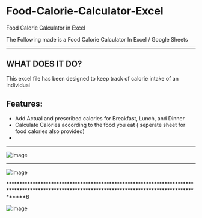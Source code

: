# Food-Calorie-Calculator-Excel
Food Calorie Calculator in Excel

The Following made is a Food Calorie Calculator In Excel / Google Sheets
*********************************************************************************************************************************************************

## WHAT DOES IT DO?

This excel file has been designed to keep track of calorie intake of an individual

## Features:
* Add Actual and prescribed calories for Breakfast, Lunch, and Dinner
* Calculate Calories according to the food you eat ( seperate sheet for food calories also provided)
* 

*******************************************************************************************************************************************************
![image](https://user-images.githubusercontent.com/71342062/170806338-8de7ee5b-3ea8-41bd-bcf0-5ec2f5b65cc4.png)

********************************************************************************************************************************************************

![image](https://user-images.githubusercontent.com/71342062/170806346-54e4230e-b00a-4e01-9f51-624bc6a340e5.png)

****************************************************************************************************************************************************6

![image](https://user-images.githubusercontent.com/71342062/170806359-49dba928-6eb5-4779-b963-05d576b7fe2c.png)
